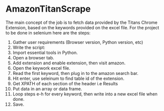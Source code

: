 # AmazonTitanScrape
The main concept of the job is to fetch data provided by the Titans Chrome Extension, based on the keywords provided on the excel file.
For the project to be done in selenium here are the steps:
1. Gather user requirements (Browser version, Python version, etc)
2. Write the script:
2. Import essential tools in Python.
2. Open a browser tab.
2. Add extension and enable extension, then visit amazon.
2. Open the keywork excel file.
2. Read the first keyword, then plug in to the amazon search bar.
2. Hit enter, use seleinum to find table id of the extension.
2. Get XPATH of each section of the header i.e Results
2. Put data in an array or data frame.
2. Loop steps e-h for every keyword, then write into a new excel file when done.
2. Save.

